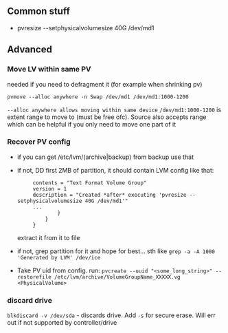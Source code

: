 ## Common stuff
* pvresize --setphysicalvolumesize 40G /dev/md1

## Advanced

### Move  LV within same PV
needed if you need to defragment it (for example when shrinking pv)

`pvmove --alloc anywhere -n Swap /dev/md1 /dev/md1:1000-1200`

`--alloc anywhere allows moving within same device` `/dev/md1:1000-1200` is extent range to move to (must be free ofc). Source also accepts range which can be helpful if you only need to move one part of it

### Recover PV config
* if you can get /etc/lvm/(archive|backup) from backup use that
* if not, DD first 2MB of partition, it should contain LVM config like that:

           contents = "Text Format Volume Group"
           version = 1
           description = "Created *after* executing 'pvresize --setphysicalvolumesize 40G /dev/md1'"
           ...
                   }
               }
           }

    extract it from it to file
* if not, grep partition for it and hope for best... sth like `grep -a -A 1000 'Generated by LVM' /dev/ice`
* Take PV uid from config. run: `pvcreate --uuid "<some_long_string>" --restorefile /etc/lvm/archive/VolumeGroupName_XXXXX.vg <PhysicalVolume>`


### discard drive


`blkdiscard -v /dev/sda` - discards drive. Add `-s` for secure erase. Will err out if not supported by controller/drive
